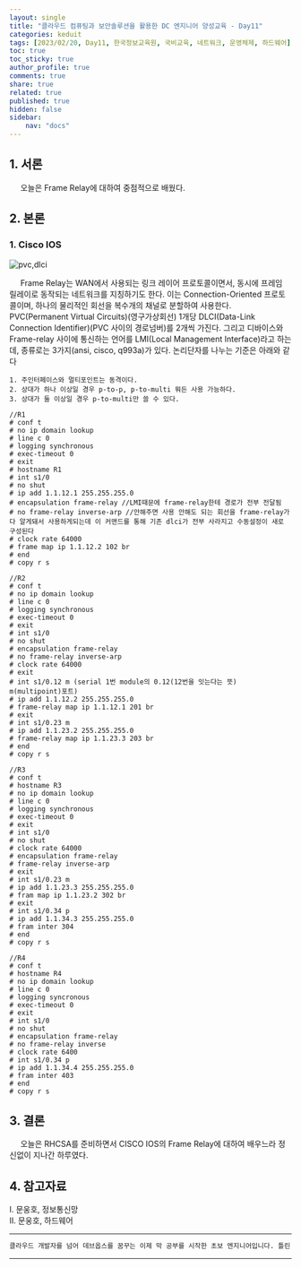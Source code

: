 ```yaml
---
layout: single
title: "클라우드 컴퓨팅과 보안솔루션을 활용한 DC 엔지니어 양성교육 - Day11"
categories: keduit
tags: [2023/02/20, Day11, 한국정보교육원, 국비교육, 네트워크, 운영체제, 하드웨어]
toc: true
toc_sticky: true
author_profile: true
comments: true
share: true
related: true
published: true
hidden: false
sidebar: 
    nav: "docs"
---
```


## 1. 서론  

&nbsp;&nbsp;&nbsp;&nbsp; 오늘은 Frame Relay에 대하여 중점적으로 배웠다.

## 2. 본론  

### 1. Cisco IOS  

![pvc,dlci](https://user-images.githubusercontent.com/124491456/220230054-57d415a9-651e-4882-b864-0c9e3fadc01a.png)

&nbsp;&nbsp;&nbsp;&nbsp; Frame Relay는 WAN에서 사용되는 링크 레이어 프로토콜이면서, 동시에 프레임 릴레이로 동작되는 네트워크를 지칭하기도 한다. 이는 Connection-Oriented 프로토콜이며, 하나의 물리적인 회선을 복수개의 채널로 분할하여 사용한다. PVC(Permanent Virtual Circuits)(영구가상회선) 1개당 DLCI(Data-Link Connection Identifier)(PVC 사이의 경로넘버)를 2개씩 가진다. 그리고 디바이스와 Frame-relay 사이에 통신하는 언어를 LMI(Local Management Interface)라고 하는데, 종류로는 3가지(ansi, cisco, q993a)가 있다. 논리단자를 나누는 기준은 아래와 같다

```
1. 주인터페이스와 멀티포인트는 동격이다.
2. 상대가 하나 이상일 경우 p-to-p, p-to-multi 뭐든 사용 가능하다.
3. 상대가 둘 이상일 경우 p-to-multi만 쓸 수 있다.
```

```
//R1
# conf t
# no ip domain lookup
# line c 0
# logging synchronous
# exec-timeout 0
# exit
# hostname R1
# int s1/0
# no shut
# ip add 1.1.12.1 255.255.255.0
# encapsulation frame-relay //LMI때문에 frame-relay한테 경로가 전부 전달됨
# no frame-relay inverse-arp //안해주면 사용 안해도 되는 회선을 frame-relay가 다 알게돼서 사용하게되는데 이 커맨드를 통해 기존 dlci가 전부 사라지고 수동설정이 새로 구성된다
# clock rate 64000
# frame map ip 1.1.12.2 102 br 
# end
# copy r s
```

```
//R2
# conf t
# no ip domain lookup
# line c 0
# logging synchronous
# exec-timeout 0
# exit
# int s1/0
# no shut
# encapsulation frame-relay
# no frame-relay inverse-arp
# clock rate 64000
# exit
# int s1/0.12 m (serial 1번 module의 0.12(12번을 잇는다는 뜻) m(multipoint)포트)
# ip add 1.1.12.2 255.255.255.0
# frame-relay map ip 1.1.12.1 201 br
# exit
# int s1/0.23 m
# ip add 1.1.23.2 255.255.255.0
# frame-relay map ip 1.1.23.3 203 br
# end
# copy r s
```

```
//R3
# conf t
# hostname R3
# no ip domain lookup
# line c 0
# logging synchronous
# exec-timeout 0
# exit
# int s1/0
# no shut
# clock rate 64000
# encapsulation frame-relay
# frame-relay inverse-arp 
# exit
# int s1/0.23 m
# ip add 1.1.23.3 255.255.255.0
# fram map ip 1.1.23.2 302 br
# exit
# int s1/0.34 p
# ip add 1.1.34.3 255.255.255.0
# fram inter 304
# end
# copy r s
```

```
//R4
# conf t
# hostname R4
# no ip domain lookup
# line c 0
# logging syncronous
# exec-timeout 0
# exit
# int s1/0
# no shut
# encapsulation frame-relay
# no frame-relay inverse
# clock rate 6400
# int s1/0.34 p
# ip add 1.1.34.4 255.255.255.0
# fram inter 403
# end
# copy r s
```

## 3. 결론  

&nbsp;&nbsp;&nbsp;&nbsp; 오늘은 RHCSA를 준비하면서 CISCO IOS의 Frame Relay에 대하여 배우느라 정신없이 지나간 하루였다.

## 4. 참고자료  

Ⅰ. 문웅호, 정보통신망   
Ⅱ. 문웅호, 하드웨어

---

```bash
클라우드 개발자를 넘어 데브옵스를 꿈꾸는 이제 막 공부를 시작한 초보 엔지니어입니다. 틀린 점이 있으면 친절하게 댓글 부탁드립니다. :)
```

---
